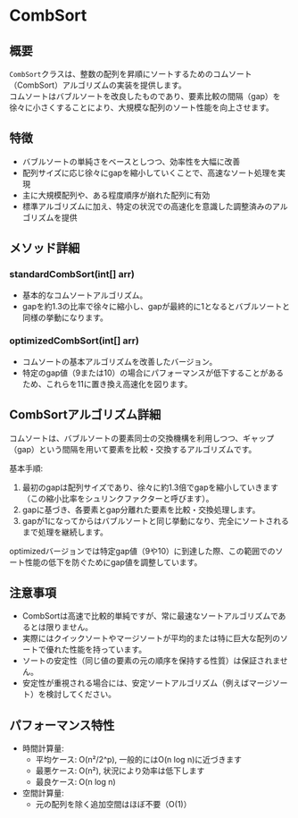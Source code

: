 # CombSort

## 概要

`CombSort`クラスは、整数の配列を昇順にソートするためのコムソート（CombSort）アルゴリズムの実装を提供します。  
コムソートはバブルソートを改良したものであり、要素比較の間隔（gap）を徐々に小さくすることにより、大規模な配列のソート性能を向上させます。

## 特徴

- バブルソートの単純さをベースとしつつ、効率性を大幅に改善
- 配列サイズに応じ徐々にgapを縮小していくことで、高速なソート処理を実現
- 主に大規模配列や、ある程度順序が崩れた配列に有効
- 標準アルゴリズムに加え、特定の状況での高速化を意識した調整済みのアルゴリズムを提供

## メソッド詳細

### standardCombSort(int[] arr)

- 基本的なコムソートアルゴリズム。
- gapを約1.3の比率で徐々に縮小し、gapが最終的に1となるとバブルソートと同様の挙動になります。

### optimizedCombSort(int[] arr)

- コムソートの基本アルゴリズムを改善したバージョン。
- 特定のgap値（9または10）の場合にパフォーマンスが低下することがあるため、これらを11に置き換え高速化を図ります。

## CombSortアルゴリズム詳細

コムソートは、バブルソートの要素同士の交換機構を利用しつつ、ギャップ（gap）という間隔を用いて要素を比較・交換するアルゴリズムです。

基本手順:

1. 最初のgapは配列サイズであり、徐々に約1.3倍でgapを縮小していきます（この縮小比率をシュリンクファクターと呼びます）。
2. gapに基づき、各要素とgap分離れた要素を比較・交換処理します。
3. gapが1になってからはバブルソートと同じ挙動になり、完全にソートされるまで処理を継続します。

optimizedバージョンでは特定gap値（9や10）に到達した際、この範囲でのソート性能の低下を防ぐためにgap値を調整しています。

## 注意事項

- CombSortは高速で比較的単純ですが、常に最速なソートアルゴリズムであるとは限りません。
- 実際にはクイックソートやマージソートが平均的または特に巨大な配列のソートで優れた性能を持っています。
- ソートの安定性（同じ値の要素の元の順序を保持する性質）は保証されません。
- 安定性が重視される場合には、安定ソートアルゴリズム（例えばマージソート）を検討してください。

## パフォーマンス特性

- 時間計算量:
    - 平均ケース: O(n²/2^p), 一般的にはO(n log n)に近づきます
    - 最悪ケース: O(n²), 状況により効率は低下します
    - 最良ケース: O(n log n)
- 空間計算量:
    - 元の配列を除く追加空間はほぼ不要（O(1)）